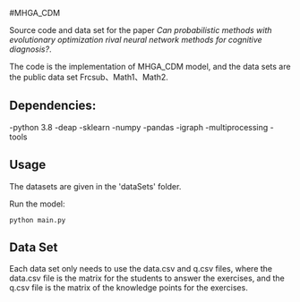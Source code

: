 #MHGA_CDM

Source code and data set for the paper *Can probabilistic methods with evolutionary optimization rival neural network methods for cognitive diagnosis?*.

The code is the implementation of MHGA_CDM model, and the data sets are the public data set Frcsub、Math1、Math2.

## Dependencies:
-python 3.8
-deap
-sklearn
-numpy
-pandas
-igraph
-multiprocessing
-tools

## Usage

The datasets are given in the 'dataSets' folder.

Run the model:

`python main.py`

## Data Set

Each data set only needs to use the data.csv and q.csv files, where the data.csv file is the matrix for the students to answer the exercises, and the q.csv file is the matrix of the knowledge points for the exercises.
